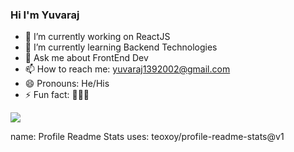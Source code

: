 ### Hi I'm Yuvaraj



- 🔭 I’m currently working on ReactJS
- 🌱 I’m currently learning Backend Technologies
- 💬 Ask me about FrontEnd Dev
- 📫 How to reach me: yuvaraj1392002@gmail.com
- 😄 Pronouns: He/His
- ⚡ Fun fact: 🤭🤭🤭

<img src="https://github-readme-stats.vercel.app/api?username=yuvi-dot-in" />

  name: Profile Readme Stats
  uses: teoxoy/profile-readme-stats@v1
